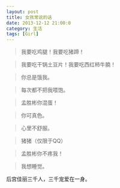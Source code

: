 ```yaml
---
layout: post
title: 女孩常说的话
date: 2013-12-12 21:00:0
category: 生活
tags: [Girl]
---
```


> 我要吃鸡腿！我要吃猪蹄！

> 我要吃干锅土豆片！我要吃西红柿牛腩！

<!--more-->
> 你总是饿我。

> 每次都不把我喂饱。

> 孟胜彬你混蛋！

> 你可真色。

> 心里不舒服。

> 猪猪（仅限于QQ）

> 孟胜彬你不疼我！

> 我想睡觉。

后宫佳丽三千人，三千宠爱在一身。